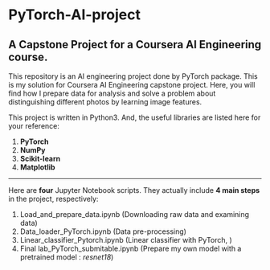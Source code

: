 # PyTorch-AI-project
## A Capstone Project for a Coursera AI Engineering course.
This repository is an AI engineering project done by PyTorch package. This is my solution for Coursera AI Engineering capstone project. Here, you will find how I prepare data for analysis and solve a problem about distinguishing different photos by learning image features.

This project is written in Python3. And, the useful libraries are listed here for your reference:
1. **PyTorch**
2. **NumPy**
3. **Scikit-learn**
4. **Matplotlib**
********************
Here are __four__ Jupyter Notebook scripts. They actually include **4 main steps** in the project, respectively:
1. Load_and_prepare_data.ipynb (Downloading raw data and examining data)
2. Data_loader_PyTorch.ipynb   (Data pre-processing)
3. Linear_classifier_Pytorch.ipynb (Linear classifier with PyTorch, )
4. Final lab_PyTorch_submitable.ipynb (Prepare my own model with a pretrained model : *resnet18*)
